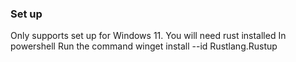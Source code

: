 ### Set up
Only supports set up for Windows 11.
You will need rust installed
In powershell Run the command winget install --id Rustlang.Rustup   

